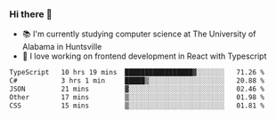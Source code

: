 ### Hi there 👋

- 📚 I'm currently studying computer science at The University of Alabama in Huntsville
- 🔭 I love working on frontend development in React with Typescript

<!--[![wakatime](https://wakatime.com/badge/user/b5c44ac9-032b-4e67-a6d5-1044b80d90bd.svg)](https://wakatime.com/@b5c44ac9-032b-4e67-a6d5-1044b80d90bd)-->

<!--START_SECTION:waka-->

```txt
TypeScript   10 hrs 19 mins  █████████████████▓░░░░░░░   71.26 %
C#           3 hrs 1 min     █████▒░░░░░░░░░░░░░░░░░░░   20.88 %
JSON         21 mins         ▓░░░░░░░░░░░░░░░░░░░░░░░░   02.46 %
Other        17 mins         ▒░░░░░░░░░░░░░░░░░░░░░░░░   01.98 %
CSS          15 mins         ▒░░░░░░░░░░░░░░░░░░░░░░░░   01.81 %
```

<!--END_SECTION:waka-->

<!--
**salsajeries/salsajeries** is a ✨ _special_ ✨ repository because its `README.md` (this file) appears on your GitHub profile.

Here are some ideas to get you started:

- 🔭 I’m currently working on ...
- 🌱 I’m currently learning ...
- 👯 I’m looking to collaborate on ...
- 🤔 I’m looking for help with ...
- 💬 Ask me about ...
- 📫 How to reach me: ...
- 😄 Pronouns: ...
- ⚡ Fun fact: ...
-->
